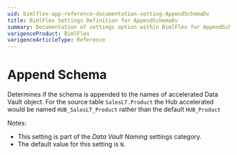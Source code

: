 ```yaml
---
uid: bimlflex-app-reference-documentation-setting-AppendSchemaDv
title: BimlFlex Settings Definition for AppendSchemaDv
summary: Documentation of settings option within BimlFlex for AppendSchemaDv
varigenceProduct: BimlFlex
varigenceArticleType: Reference
---
```


# Append Schema

Determines if the schema is appended to the names of accelerated Data Vault object. For the source table `SalesLT.Product` the Hub accelerated would be named `HUB_SalesLT_Product` rather than the default `HUB_Product`

Notes:

* This setting is part of the *Data Vault Naming* settings category.
* The default value for this setting is `N`.
